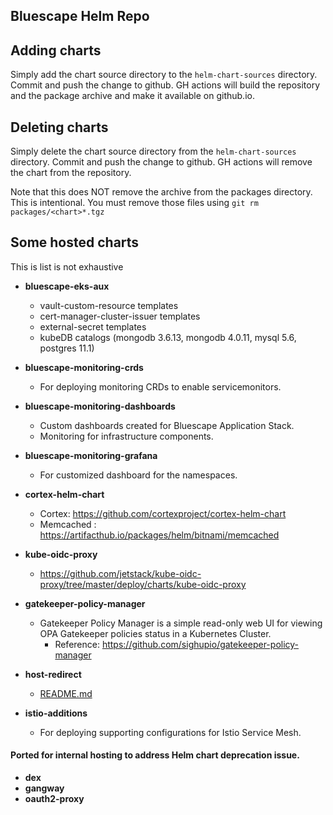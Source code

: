 ## Bluescape Helm Repo

## Adding charts

Simply add the chart source directory to the `helm-chart-sources` directory.
Commit and push the change to github. GH actions will build the repository and
the package archive and make it available on github.io.

## Deleting charts

Simply delete the chart source directory from the `helm-chart-sources` directory.
Commit and push the change to github. GH actions will remove the chart from the
repository.

Note that this does NOT remove the archive from the packages directory. This is
intentional. You must remove those files using `git rm packages/<chart>*.tgz`

## Some hosted charts
This is list is not exhaustive

- **bluescape-eks-aux**
    * vault-custom-resource templates
    * cert-manager-cluster-issuer templates
    * external-secret templates
    * kubeDB catalogs (mongodb 3.6.13, mongodb 4.0.11, mysql 5.6, postgres 11.1)

- **bluescape-monitoring-crds**
    * For deploying monitoring CRDs to enable servicemonitors.

- **bluescape-monitoring-dashboards**
    * Custom dashboards created for Bluescape Application Stack.
    * Monitoring for infrastructure components.

- **bluescape-monitoring-grafana**
    * For customized dashboard for the namespaces.

- **cortex-helm-chart**
    * Cortex: https://github.com/cortexproject/cortex-helm-chart
    * Memcached : https://artifacthub.io/packages/helm/bitnami/memcached

- **kube-oidc-proxy**
    * https://github.com/jetstack/kube-oidc-proxy/tree/master/deploy/charts/kube-oidc-proxy

- **gatekeeper-policy-manager**
    * Gatekeeper Policy Manager is a simple read-only web UI for viewing OPA Gatekeeper
      policies status in a Kubernetes Cluster.
        - Reference: https://github.com/sighupio/gatekeeper-policy-manager

- **host-redirect**
    * [README.md](/helm-chart-sources/host-redirect/README.md)

- **istio-additions**
    * For deploying supporting configurations for Istio Service Mesh.

#### Ported for internal hosting to address Helm chart deprecation issue.
  - **dex**
  - **gangway**
  - **oauth2-proxy**
